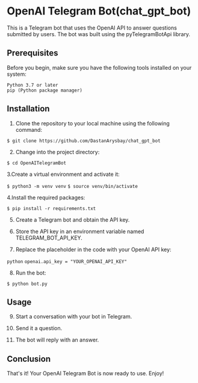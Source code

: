 # OpenAI Telegram Bot(chat_gpt_bot)

This is a Telegram bot that uses the OpenAI API to answer questions submitted by users. The bot was built using the pyTelegramBotApi library.

## Prerequisites

Before you begin, make sure you have the following tools installed on your system:

    Python 3.7 or later
    pip (Python package manager)

## Installation

1. Clone the repository to your local machine using the following command:

`$ git clone https://github.com/DastanArysbay/chat_gpt_bot`

2. Change into the project directory:


`$ cd OpenAITelegramBot`

3.Create a virtual environment and activate it:


`$ python3 -m venv venv`
`$ source venv/bin/activate`

4.Install the required packages:

`$ pip install -r requirements.txt`

5. Create a Telegram bot and obtain the API key.

6. Store the API key in an environment variable named TELEGRAM_BOT_API_KEY.

7. Replace the placeholder in the code with your OpenAI API key:

```python```
`openai.api_key = "YOUR_OPENAI_API_KEY"`

8. Run the bot:

`$ python bot.py`

## Usage

9. Start a conversation with your bot in Telegram.

10. Send it a question.

11. The bot will reply with an answer.

## Conclusion

That's it! Your OpenAI Telegram Bot is now ready to use. Enjoy!


